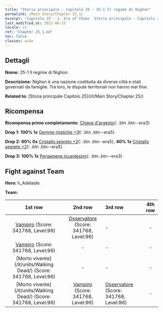 ```yaml
---
title: "Storia principale - Capitolo 25 - 25-1 Il regime di Nighon"
permalink: /Main Story/Chapter 25_1/
excerpt: "Capitolo 25 - 1. Era of Chaos  Storia principale - Capitolo 25_1. 25-1 Il regime di Nighon"
last_modified_at: 2021-06-15
locale: it
ref: "Chapter 25_1.md"
toc: false
classes: wide
---
```


## Dettagli

 **Nome:** 25-1 Il regime di Nighon

 **Descrizione:** Nighon è una nazione costituita da diverse città e stati governati da famiglie. Tra loro, le dispute territoriali non hanno mai fine.

 **Related to:** [Storia principale Capitolo 25](/it/Main Story/Chapter 25/)

## Ricompensa

 **Ricompensa primo completamento:** [Chiave d'argento](/ItemsIT/con_693/){: .btn .btn--era3}

 **Drop 1:** **100% 1x** [Gemme mistiche +3](/ItemsIT/mat_86/){: .btn .btn--era5}

 **Drop 2:** **60% 0x** [Cristallo segreto +2](/ItemsIT/mat_80/){: .btn .btn--era5}, **40% 1x** [Cristallo segreto +2](/ItemsIT/mat_80/){: .btn .btn--era5}

 **Drop 3:** **100% 1x** [Pergamene incantesimi](/ItemsIT/con_694/){: .btn .btn--era3}


## Fight against Team
 **Hero:** h_Adelaide

 **Team:**


  | 1st row | 2nd row | 3rd row | 4th row |
  |:----:|:----:|:----|:----:|
  | [Vampiro](/it/units/Vampire/) (Score: 341768, Level:96)  | [Osservatore](/it/units/Beholder/) (Score: 341768, Level:96)  | - | - |
  | [Vampiro](/it/units/Vampire/) (Score: 341768, Level:96)  | - | - | - |
  | [Morto vivente](/it/units/Walking Dead/) (Score: 341768, Level:96)  | - | - | - |
  | [Morto vivente](/it/units/Walking Dead/) (Score: 341768, Level:96)  | [Vampiro](/it/units/Vampire/) (Score: 341768, Level:96)  | [Osservatore](/it/units/Beholder/) (Score: 341768, Level:96)  | - |


